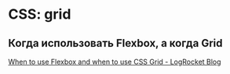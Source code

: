 # CSS: grid

## Когда использовать Flexbox, а когда Grid

[When to use Flexbox and when to use CSS Grid - LogRocket Blog](https://blog.logrocket.com/css-flexbox-vs-css-grid/)